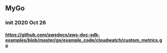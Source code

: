 ## MyGo

### init 2020 Oct 26 
#### https://github.com/awsdocs/aws-doc-sdk-examples/blob/master/go/example_code/cloudwatch/custom_metrics.go